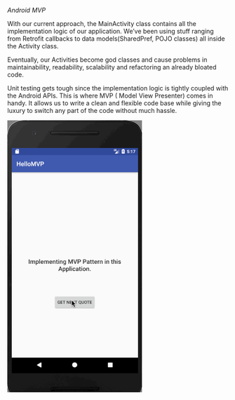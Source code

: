 *Android MVP*

With our current approach, the MainActivity class contains all the implementation logic of our application. We’ve been using stuff ranging from Retrofit callbacks to data models(SharedPref, POJO classes) all inside the Activity class.

Eventually, our Activities become god classes and cause problems in maintainability, readability, scalability and refactoring an already bloated code.

Unit testing gets tough since the implementation logic is tightly coupled with the Android APIs. This is where MVP ( Model View Presenter) comes in handy. It allows us to write a clean and flexible code base while giving the luxury to switch any part of the code without much hassle.

![Alt text](https://github.com/AkshayGangurde/GitHubDemo/blob/master/android-mvp-pattern-output.gif "")
